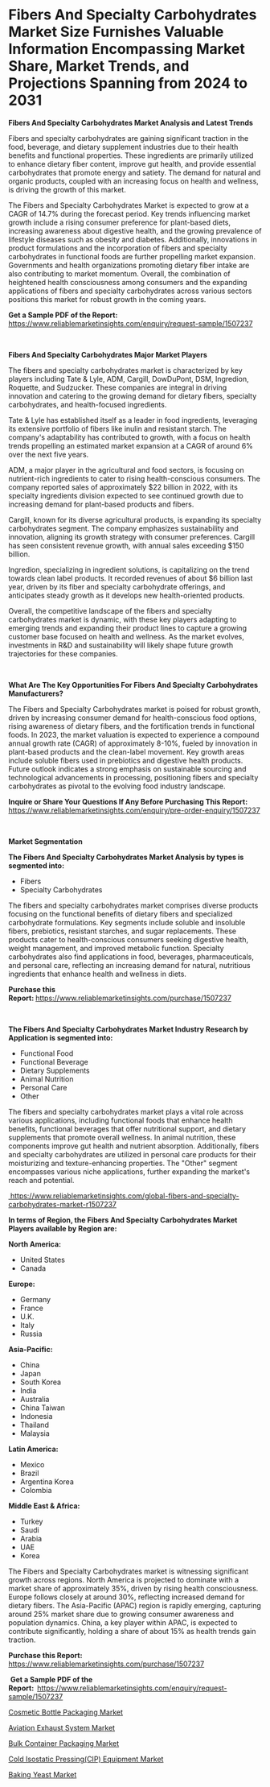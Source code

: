 <p><h1>Fibers And Specialty Carbohydrates Market Size Furnishes Valuable Information Encompassing Market Share, Market Trends, and Projections Spanning from 2024 to 2031</h1></p><p><strong>Fibers And Specialty Carbohydrates Market Analysis and Latest Trends</strong></p>
<p><p>Fibers and specialty carbohydrates are gaining significant traction in the food, beverage, and dietary supplement industries due to their health benefits and functional properties. These ingredients are primarily utilized to enhance dietary fiber content, improve gut health, and provide essential carbohydrates that promote energy and satiety. The demand for natural and organic products, coupled with an increasing focus on health and wellness, is driving the growth of this market.</p><p>The Fibers and Specialty Carbohydrates Market is expected to grow at a CAGR of 14.7% during the forecast period. Key trends influencing market growth include a rising consumer preference for plant-based diets, increasing awareness about digestive health, and the growing prevalence of lifestyle diseases such as obesity and diabetes. Additionally, innovations in product formulations and the incorporation of fibers and specialty carbohydrates in functional foods are further propelling market expansion. Governments and health organizations promoting dietary fiber intake are also contributing to market momentum. Overall, the combination of heightened health consciousness among consumers and the expanding applications of fibers and specialty carbohydrates across various sectors positions this market for robust growth in the coming years.</p></p>
<p><strong>Get a Sample PDF of the Report:&nbsp;</strong> <a href="https://www.reliablemarketinsights.com/enquiry/request-sample/1507237">https://www.reliablemarketinsights.com/enquiry/request-sample/1507237</a></p>
<p>&nbsp;</p>
<p><strong>Fibers And Specialty Carbohydrates Major Market Players</strong></p>
<p><p>The fibers and specialty carbohydrates market is characterized by key players including Tate & Lyle, ADM, Cargill, DowDuPont, DSM, Ingredion, Roquette, and Sudzucker. These companies are integral in driving innovation and catering to the growing demand for dietary fibers, specialty carbohydrates, and health-focused ingredients.</p><p>Tate & Lyle has established itself as a leader in food ingredients, leveraging its extensive portfolio of fibers like inulin and resistant starch. The company's adaptability has contributed to growth, with a focus on health trends propelling an estimated market expansion at a CAGR of around 6% over the next five years.</p><p>ADM, a major player in the agricultural and food sectors, is focusing on nutrient-rich ingredients to cater to rising health-conscious consumers. The company reported sales of approximately $22 billion in 2022, with its specialty ingredients division expected to see continued growth due to increasing demand for plant-based products and fibers.</p><p>Cargill, known for its diverse agricultural products, is expanding its specialty carbohydrates segment. The company emphasizes sustainability and innovation, aligning its growth strategy with consumer preferences. Cargill has seen consistent revenue growth, with annual sales exceeding $150 billion.</p><p>Ingredion, specializing in ingredient solutions, is capitalizing on the trend towards clean label products. It recorded revenues of about $6 billion last year, driven by its fiber and specialty carbohydrate offerings, and anticipates steady growth as it develops new health-oriented products.</p><p>Overall, the competitive landscape of the fibers and specialty carbohydrates market is dynamic, with these key players adapting to emerging trends and expanding their product lines to capture a growing customer base focused on health and wellness. As the market evolves, investments in R&D and sustainability will likely shape future growth trajectories for these companies.</p></p>
<p>&nbsp;</p>
<p><strong>What Are The Key Opportunities For Fibers And Specialty Carbohydrates Manufacturers?</strong></p>
<p><p>The Fibers and Specialty Carbohydrates market is poised for robust growth, driven by increasing consumer demand for health-conscious food options, rising awareness of dietary fibers, and the fortification trends in functional foods. In 2023, the market valuation is expected to experience a compound annual growth rate (CAGR) of approximately 8-10%, fueled by innovation in plant-based products and the clean-label movement. Key growth areas include soluble fibers used in prebiotics and digestive health products. Future outlook indicates a strong emphasis on sustainable sourcing and technological advancements in processing, positioning fibers and specialty carbohydrates as pivotal to the evolving food industry landscape.</p></p>
<p><strong>Inquire or Share Your Questions If Any Before Purchasing This Report:</strong> <a href="https://www.reliablemarketinsights.com/enquiry/pre-order-enquiry/1507237">https://www.reliablemarketinsights.com/enquiry/pre-order-enquiry/1507237</a></p>
<p>&nbsp;</p>
<p><strong>Market Segmentation</strong></p>
<p><strong>The Fibers And Specialty Carbohydrates Market Analysis by types is segmented into:</strong></p>
<p><ul><li>Fibers</li><li>Specialty Carbohydrates</li></ul></p>
<p><p>The fibers and specialty carbohydrates market comprises diverse products focusing on the functional benefits of dietary fibers and specialized carbohydrate formulations. Key segments include soluble and insoluble fibers, prebiotics, resistant starches, and sugar replacements. These products cater to health-conscious consumers seeking digestive health, weight management, and improved metabolic function. Specialty carbohydrates also find applications in food, beverages, pharmaceuticals, and personal care, reflecting an increasing demand for natural, nutritious ingredients that enhance health and wellness in diets.</p></p>
<p><strong>Purchase this Report:&nbsp;</strong><a href="https://www.reliablemarketinsights.com/purchase/1507237">https://www.reliablemarketinsights.com/purchase/1507237</a></p>
<p>&nbsp;</p>
<p><strong>The Fibers And Specialty Carbohydrates Market Industry Research by Application is segmented into:</strong></p>
<p><ul><li>Functional Food</li><li>Functional Beverage</li><li>Dietary Supplements</li><li>Animal Nutrition</li><li>Personal Care</li><li>Other</li></ul></p>
<p><p>The fibers and specialty carbohydrates market plays a vital role across various applications, including functional foods that enhance health benefits, functional beverages that offer nutritional support, and dietary supplements that promote overall wellness. In animal nutrition, these components improve gut health and nutrient absorption. Additionally, fibers and specialty carbohydrates are utilized in personal care products for their moisturizing and texture-enhancing properties. The "Other" segment encompasses various niche applications, further expanding the market's reach and potential.</p></p>
<p><a href="https://www.reliablemarketinsights.com/global-fibers-and-specialty-carbohydrates-market-r1507237">&nbsp;https://www.reliablemarketinsights.com/global-fibers-and-specialty-carbohydrates-market-r1507237</a></p>
<p><strong>In terms of Region, the Fibers And Specialty Carbohydrates Market Players available by Region are:</strong></p>
<p>
    <p> <strong> North America: </strong>
        <ul>
            <li>United States</li>
            <li>Canada</li>
        </ul>
        </p> 
    <p> <strong> Europe: </strong>
        <ul>
            <li>Germany</li>
            <li>France</li>
            <li>U.K.</li>
            <li>Italy</li>
            <li>Russia</li>
        </ul>
        </p> 
    <p> <strong> Asia-Pacific: </strong>
        <ul>
            <li>China</li>
            <li>Japan</li>
            <li>South Korea</li>
            <li>India</li>
            <li>Australia</li>
            <li>China Taiwan</li>
            <li>Indonesia</li>
            <li>Thailand</li>
            <li>Malaysia</li>
        </ul>
        </p> 
    <p> <strong> Latin America: </strong>
        <ul>
            <li>Mexico</li>
            <li>Brazil</li>
            <li>Argentina Korea</li>
            <li>Colombia</li>
        </ul>
        </p> 
    <p> <strong> Middle East & Africa: </strong>
        <ul>
            <li>Turkey</li>
            <li>Saudi</li>
            <li>Arabia</li>
            <li>UAE</li>
            <li>Korea</li>
        </ul>
    </p>
    </p>
<p><p>The Fibers and Specialty Carbohydrates market is witnessing significant growth across regions. North America is projected to dominate with a market share of approximately 35%, driven by rising health consciousness. Europe follows closely at around 30%, reflecting increased demand for dietary fibers. The Asia-Pacific (APAC) region is rapidly emerging, capturing around 25% market share due to growing consumer awareness and population dynamics. China, a key player within APAC, is expected to contribute significantly, holding a share of about 15% as health trends gain traction.</p></p>
<p><strong>Purchase this Report: </strong><a href="https://www.reliablemarketinsights.com/purchase/1507237">https://www.reliablemarketinsights.com/purchase/1507237</a></p>
<p>&nbsp;<strong>Get a Sample PDF of the Report:&nbsp;&nbsp;</strong><a href="https://www.reliablemarketinsights.com/enquiry/request-sample/1507237">https://www.reliablemarketinsights.com/enquiry/request-sample/1507237</a></p>
<p><strong></strong></p>
<p><p><a href="https://www.linkedin.com/pulse/emerging-opportunities-challenges-global-cosmetic-bottle-1utec?trackingId=y5BFQtW8SG61c8UPFqp1%2FQ%3D%3D">Cosmetic Bottle Packaging Market</a></p><p><a href="https://medium.com/@h.l.spriggs/aviation-exhaust-system-market-global-market-insights-and-regional-analysis-2024-2031-536e399f7c77">Aviation Exhaust System Market</a></p><p><a href="https://issuu.com/reportprime-2/docs/bulk-container-packaging-market-siz_1d12d53c15aef2">Bulk Container Packaging Market</a></p><p><a href="https://medium.com/@h.l.spriggs/global-cold-isostatic-pressing-cip-equipment-market-size-is-expected-to-reach-at-a-cagr-of-10-7-7bf1c469982e?postPublishedType=repub">Cold Isostatic Pressing(CIP) Equipment Market</a></p><p><a href="https://www.linkedin.com/pulse/baking-yeast-market-industry-trends-forecast-period-from-vycve?trackingId=8l8X%2BZ6%2BQsWghQgSg0qsvA%3D%3D">Baking Yeast Market</a></p></p>